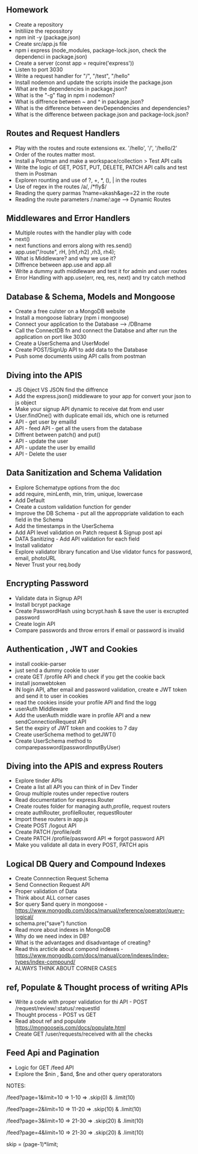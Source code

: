 ## Homework

- Create a repository
- Initiliize the repossitory
- npm init -y (package.json)
- Create src/app.js file
- npm i express (node_modules, package-lock.json, check the dependenci in package.json)
- Create a server (const app = require('express'))
- Listen to port 3030
- Write a request handler for "/", "/test", "/hello"
- Install nodemon and update the scripts inside the package.json
- What are the dependencies in package.json?
- What is the "-g" flag in npm i nodemon?
- What is diffrence between ~ and ^ in package.json?
- What is the difference between devDependencies and dependencies?
- What is the difference between package.json and package-lock.json?

## Routes and Request Handlers

- Play with the routes and route extensions ex. '/hello', '/', '/hello/2'
- Order of the routes matter most.
- Install a Postman and make a workspace/collection > Test API calls
- Write the logic of GET, POST, PUT, DELETE, PATCH API calls and test them in Postman
- Exploren rounting and use of ?, +, \*, (), | in the routes
- Use of regex in the routes /a/, /\*fly$/
- Reading the query parmas ?name=akash&age=22 in the route
- Reading the route parameters /:name/:age --> Dynamic Routes

## Middlewares and Error Handlers

- Multiple routes with the handler play with code
- next()
- next functions and errors along with res.send()
- app.use("/route", rH, [rh1,rh2] ,rh3, rh4);
- What is Middleware? and why we use it?
- Diffrence between app.use and app.all
- Write a dummy auth middleware and test it for admin and user routes
- Error Handling with app.use(err, req, res, next) and try catch method

## Database & Schema, Models and Mongoose

- Create a free culster on a MongoDB website
- Install a mongoose liabrary (npm i mongoose)
- Connect your application to the Database --> <ConnectionURL>/DBname
- Call the ConnectDB fn and connect the Databse and after run the application on port like 3030
- Create a UserSchema and UserModel
- Create POST/SignUp API to add data to the Database
- Push some documents using API calls from postman

## Diving into the APIS

- JS Object VS JSON find the diffrence
- Add the express.json() middleware to your app for convert your json to js object
- Make your signup API dynamic to receive dat from end user
- User.findOne() with duplicate email ids, which one is returned
- API - get user by emailId
- API - feed API - get all the users from the database
- Diffrent between patch() and put()
- API - update the user
- API - update the user by emailId
- API - Delete the user

## Data Sanitization and Schema Validation

- Explore Schematype options from the doc
- add require, minLenth, min, trim, unique, lowercase
- Add Default
- Create a custom validation function for gender
- Improve the DB Schema - put all the approppriate validation to each field in the Schema
- Add the timestamps in the UserSchema
- Add API level validation on Patch request & Signup post api
- DATA Sanitizing - Add API validation for each field
- Install validator
- Explore validator library funcation and Use vlidator funcs for password, email, photoURL
- Never Trust your req.body

## Encrypting Password

- Validate data in Signup API
- Install bcrypt package
- Create PasswordHash using bcrypt.hash & save the user is excrupted password
- Create login API
- Compare passwords and throw errors if email or password is invalid

## Authentication , JWT and Cookies

- install cookie-parser
- just send a dummy cookie to user
- create GET /profile APi and check if you get the cookie back
- install jsonwebtoken
- IN login API, after email and password validation, create e JWT token and send it to user in cookies
- read the cookies inside your profile API and find the logg
- userAuth Middleware
- Add the userAuth middle ware in profile API and a new sendConnectionRequest API
- Set the expiry of JWT token and cookies to 7 day
- Create userSchema method to getJWT()
- Create UserSchema method to comparepassword(passwordInputByUser)

## Diving into the APIS and express Routers

- Explore tinder APIs
- Create a list all API you can think of in Dev Tinder
- Group multiple routes under repective routers
- Read documentation for express.Router
- Create routes folder for managing auth,profile, request routers
- create authRouter, profileRouter, requestRouter
- Import these routers in app.js
- Create POST /logout API
- Create PATCH /profile/edit
- Create PATCH /profile/password API => forgot password API
- Make you validate all data in every POST, PATCH apis

## Logical DB Query and Compound Indexes

- Create Connnection Request Schema
- Send Connection Request API
- Proper validation of Data
- Think about ALL corner cases
- $or query $and query in mongoose - https://www.mongodb.com/docs/manual/reference/operator/query-logical/
- schema.pre("save") function
- Read more about indexes in MongoDB
- Why do we need index in DB?
- What is the advantages and disadvantage of creating?
- Read this arcticle about compond indexes - https://www.mongodb.com/docs/manual/core/indexes/index-types/index-compound/
- ALWAYS THINK ABOUT CORNER CASES

## ref, Populate & Thought process of writing APIs

- Write a code with proper validation for thi API - POST /request/review/:status/:requestId
- Thought process - POST vs GET
- Read about ref and populate https://mongoosejs.com/docs/populate.html
- Create GET /user/requests/received with all the checks

## Feed Api and Pagination

- Logic for GET /feed API
- Explore the $nin , $and, $ne and other query operatorators

NOTES:

/feed?page=1&limit=10 => 1-10 => .skip(0) & .limit(10)

/feed?page=2&limit=10 => 11-20 => .skip(10) & .limit(10)

/feed?page=3&limit=10 => 21-30 => .skip(20) & .limit(10)

/feed?page=4&limit=10 => 21-30 => .skip(20) & .limit(10)

skip = (page-1)\*limit;
